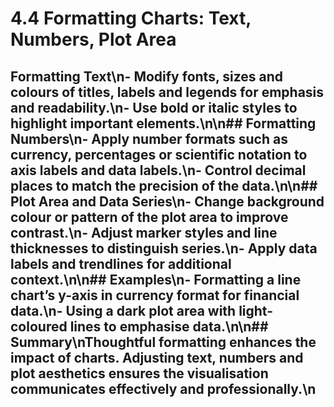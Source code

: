 # 4.4 Formatting Charts: Text, Numbers, Plot Area

## Formatting Text\n- Modify fonts, sizes and colours of titles, labels and legends for emphasis and readability.\n- Use bold or italic styles to highlight important elements.\n\n## Formatting Numbers\n- Apply number formats such as currency, percentages or scientific notation to axis labels and data labels.\n- Control decimal places to match the precision of the data.\n\n## Plot Area and Data Series\n- Change background colour or pattern of the plot area to improve contrast.\n- Adjust marker styles and line thicknesses to distinguish series.\n- Apply data labels and trendlines for additional context.\n\n## Examples\n- Formatting a line chart’s y-axis in currency format for financial data.\n- Using a dark plot area with light-coloured lines to emphasise data.\n\n## Summary\nThoughtful formatting enhances the impact of charts. Adjusting text, numbers and plot aesthetics ensures the visualisation communicates effectively and professionally.\n
